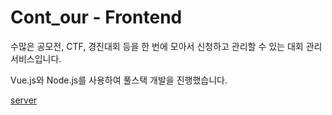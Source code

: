 # Cont_our - Frontend

수많은 공모전, CTF, 경진대회 등을 한 번에 모아서 신청하고 관리할 수 있는 대회 관리 서비스입니다.

Vue.js와 Node.js를 사용하여 풀스택 개발을 진행했습니다.

[server](https://github.com/Andy-0414/dicon_server)
